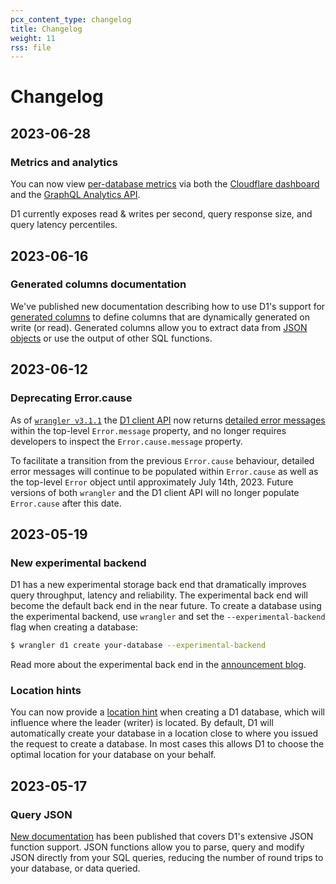 ```yaml
---
pcx_content_type: changelog
title: Changelog
weight: 11
rss: file
---
```


# Changelog

## 2023-06-28

### Metrics and analytics

You can now view [per-database metrics](/d1/platform/metrics-analytics/) via both the [Cloudflare dashboard](https://dash.cloudflare.com/) and the [GraphQL Analytics API](/analytics/graphql-api/).

D1 currently exposes read & writes per second, query response size, and query latency percentiles.

## 2023-06-16

### Generated columns documentation

We've published new documentation describing how to use D1's support for [generated columns](/d1/learning/generated-columns/) to define columns that are dynamically generated on write (or read). Generated columns allow you to extract data from [JSON objects](/d1/learning/querying-json/) or use the output of other SQL functions.

## 2023-06-12

### Deprecating Error.cause

As of [`wrangler v3.1.1`](https://github.com/cloudflare/workers-sdk/releases/tag/wrangler%403.1.1) the [D1 client API](/d1/platform/client-api/) now returns [detailed error messages](/d1/platform/client-api/#errors) within the top-level `Error.message` property, and no longer requires developers to inspect the `Error.cause.message` property.

To facilitate a transition from the previous `Error.cause` behaviour, detailed error messages will continue to be populated within `Error.cause` as well as the top-level `Error` object until approximately July 14th, 2023. Future versions of both `wrangler` and the D1 client API will no longer populate `Error.cause` after this date.

## 2023-05-19

### New experimental backend

D1 has a new experimental storage back end that dramatically improves query throughput, latency and reliability. The experimental back end will become the default back end in the near future. To create a database using the experimental backend, use `wrangler` and set the `--experimental-backend` flag when creating a database: 

```sh
$ wrangler d1 create your-database --experimental-backend
```

Read more about the experimental back end in the [announcement blog](https://blog.cloudflare.com/d1-turning-it-up-to-11/).

### Location hints

You can now provide a [location hint](/d1/learning/data-location/) when creating a D1 database, which will influence where the leader (writer) is located. By default, D1 will automatically create your database in a location close to where you issued the request to create a database. In most cases this allows D1 to choose the optimal location for your database on your behalf.

## 2023-05-17

### Query JSON

[New documentation](/d1/learning/querying-json/) has been published that covers D1's extensive JSON function support. JSON functions allow you to parse, query and modify JSON directly from your SQL queries, reducing the number of round trips to your database, or data queried.
